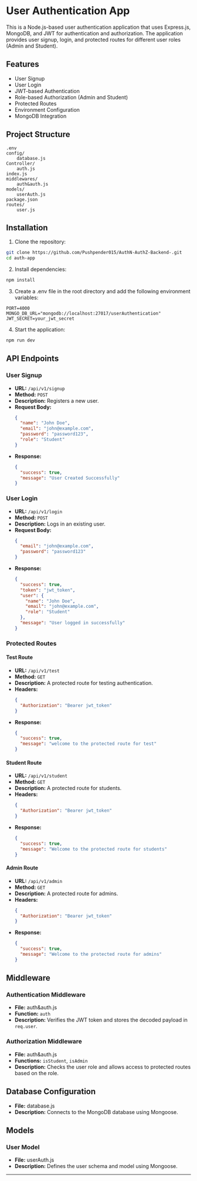 # User Authentication App

This is a Node.js-based user authentication application that uses Express.js, MongoDB, and JWT for authentication and authorization. The application provides user signup, login, and protected routes for different user roles (Admin and Student).

## Features

- User Signup
- User Login
- JWT-based Authentication
- Role-based Authorization (Admin and Student)
- Protected Routes
- Environment Configuration
- MongoDB Integration

## Project Structure

```
.env
config/
    database.js
Controller/
    auth.js
index.js
middlewares/
    auth&auth.js
models/
    userAuth.js
package.json
routes/
    user.js
```

## Installation

1. Clone the repository:

```sh
git clone https://github.com/Pushpender015/AuthN-AuthZ-Backend-.git
cd auth-app
```

2. Install dependencies:

```sh
npm install
```

3. Create a .env file in the root directory and add the following environment variables:

```
PORT=4000
MONGO_DB_URL="mongodb://localhost:27017/userAuthentication"
JWT_SECRET=your_jwt_secret
```

4. Start the application:

```sh
npm run dev
```

## API Endpoints

### User Signup

- **URL:** `/api/v1/signup`
- **Method:** `POST`
- **Description:** Registers a new user.
- **Request Body:**
  ```json
  {
    "name": "John Doe",
    "email": "john@example.com",
    "password": "password123",
    "role": "Student"
  }
  ```
- **Response:**
  ```json
  {
    "success": true,
    "message": "User Created Successfully"
  }
  ```

### User Login

- **URL:** `/api/v1/login`
- **Method:** `POST`
- **Description:** Logs in an existing user.
- **Request Body:**
  ```json
  {
    "email": "john@example.com",
    "password": "password123"
  }
  ```
- **Response:**
  ```json
  {
    "success": true,
    "token": "jwt_token",
    "user": {
      "name": "John Doe",
      "email": "john@example.com",
      "role": "Student"
    },
    "message": "User logged in successfully"
  }
  ```

### Protected Routes

#### Test Route

- **URL:** `/api/v1/test`
- **Method:** `GET`
- **Description:** A protected route for testing authentication.
- **Headers:**
  ```json
  {
    "Authorization": "Bearer jwt_token"
  }
  ```
- **Response:**
  ```json
  {
    "success": true,
    "message": "welcome to the protected route for test"
  }
  ```

#### Student Route

- **URL:** `/api/v1/student`
- **Method:** `GET`
- **Description:** A protected route for students.
- **Headers:**
  ```json
  {
    "Authorization": "Bearer jwt_token"
  }
  ```
- **Response:**
  ```json
  {
    "success": true,
    "message": "Welcome to the protected route for students"
  }
  ```

#### Admin Route

- **URL:** `/api/v1/admin`
- **Method:** `GET`
- **Description:** A protected route for admins.
- **Headers:**
  ```json
  {
    "Authorization": "Bearer jwt_token"
  }
  ```
- **Response:**
  ```json
  {
    "success": true,
    "message": "Welcome to the protected route for admins"
  }
  ```

## Middleware

### Authentication Middleware

- **File:** auth&auth.js
- **Function:** `auth`
- **Description:** Verifies the JWT token and stores the decoded payload in `req.user`.

### Authorization Middleware

- **File:** auth&auth.js
- **Functions:** `isStudent`, `isAdmin`
- **Description:** Checks the user role and allows access to protected routes based on the role.

## Database Configuration

- **File:** database.js
- **Description:** Connects to the MongoDB database using Mongoose.

## Models

### User Model

- **File:** userAuth.js
- **Description:** Defines the user schema and model using Mongoose.

---
